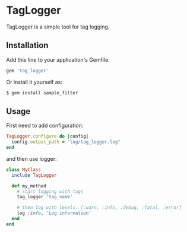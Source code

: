 TagLogger
===========

TagLogger is a simple tool for tag logging.

## Installation
Add this line to your application's Gemfile:
```ruby
gem 'tag_logger'
```

Or install it yourself as:
```bash
$ gem install sample_filter
```

## Usage
First need to add configuration:
```ruby
TagLogger.configure do |config|
  config.output_path = "log/tag_logger.log"
end
```

and then use logger:
```ruby
class MyClass
  include TagLogger

  def my_method
    # start logging with tags
    tag_logger 'tag_name'

    # then log with levels: [:warn, :info, :debug, :fatal, :error]
    log :info, 'Log information'
  end
end
```

